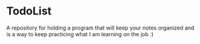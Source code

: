 # TodoList
A repository for holding a program that will keep your notes organized and is a way to keep practicing what I am learning on the job :)
